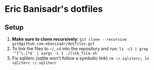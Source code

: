 # Eric Banisadr's dotfiles

## Setup
1. **Make sure to clone recursively**: `git clone --recursive git@github.com:ebanisadr/dotfiles.git`
2. To link the files to `~/`, `cd` into the repository and run:
    `ls -c1 | grep '^[^\.]*$' | xargs -L 1 ./link_file.sh`
3. Fix sqliterc (sqlite won't follow a symbolic link) `rm ~/.sqliterc; ln sqliterc ~/.sqliterc`

